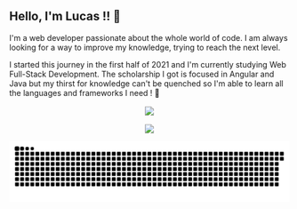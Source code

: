 ## Hello, I'm Lucas !! :wave:


I'm a web developer passionate about the whole world of code. I am always looking for a way to improve my knowledge, trying to reach the next level. 

I started this journey in the first half of 2021 and I'm currently studying Web Full-Stack Development. The scholarship I got is focused in Angular and Java but my thirst for knowledge can't be quenched so I'm able to learn all the languages and frameworks I need ! :rocket:


<div align="center">
  <p><img align="center" src="https://github-readme-stats.vercel.app/api?username=lucasvg97&theme=radical&show_icons=true"/>     </p>
  
  <p><img align="center" src="https://github-readme-stats.vercel.app/api/top-langs/?username=lucasvg97&theme=radical&show_icons=true"/></p>
</div>






![snake.gif](https://github.com/LucasVG97/LucasVG97/blob/output/github-contribution-grid-snake.svg)

<!---
LucasVG97/LucasVG97 is a ✨ special ✨ repository because its `README.md` (this file) appears on your GitHub profile.
You can click the Preview link to take a look at your changes.
--->
